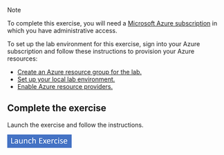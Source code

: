 > [!NOTE]
> To complete this exercise, you will need a [Microsoft Azure subscription](https://azure.microsoft.com/free) in which you have administrative access.

To set up the lab environment for this exercise, sign into your Azure subscription and follow these instructions to provision your Azure resources:

- [Create an Azure resource group for the lab.](https://solliancenet.github.io/microsoft-learning-path-build-copilots-with-cosmos-db-labs/python/instructions/00-create-resource-group.html)
- [Set up your local lab environment.](https://solliancenet.github.io/microsoft-learning-path-build-copilots-with-cosmos-db-labs/python/instructions/00-setup-lab-environment.html)
- [Enable Azure resource providers.](https://solliancenet.github.io/microsoft-learning-path-build-copilots-with-cosmos-db-labs/python/instructions/00-update-resource-providers.html)

## Complete the exercise

Launch the exercise and follow the instructions.

[![Button to launch exercise.](../media/launch-exercise.png)](https://solliancenet.github.io/microsoft-learning-path-build-copilots-with-cosmos-db-labs/python/instructions/07-01-enable-azure-cosmos-db-nosql-vector-search.html)
